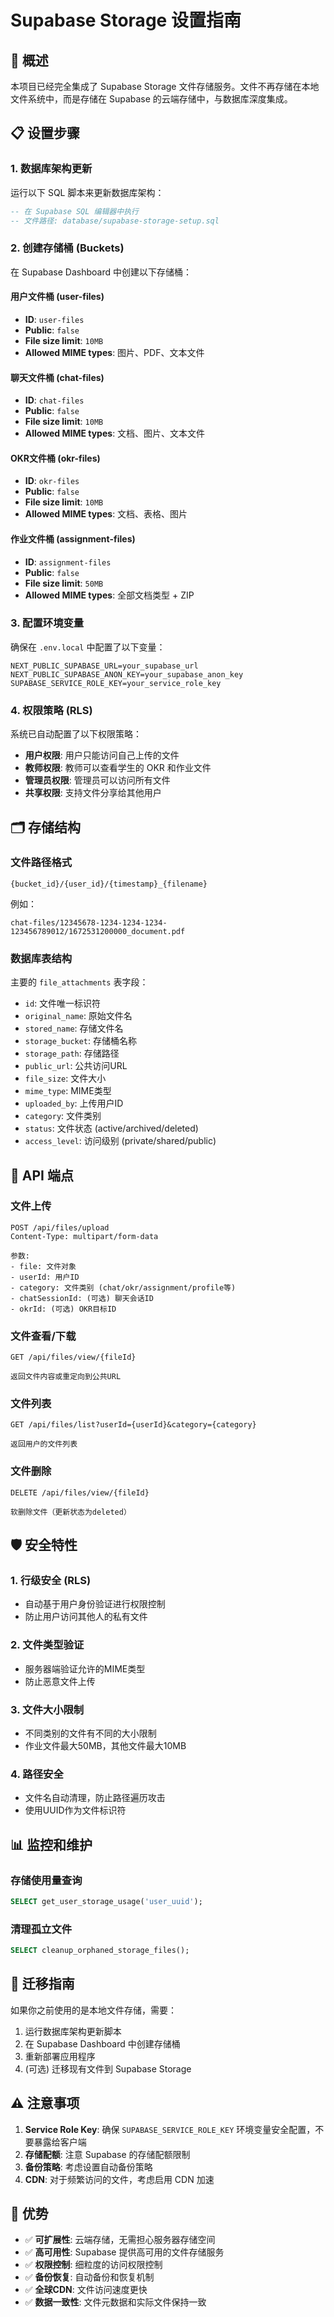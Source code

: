 # Supabase Storage 设置指南

## 🎯 概述
本项目已经完全集成了 Supabase Storage 文件存储服务。文件不再存储在本地文件系统中，而是存储在 Supabase 的云端存储中，与数据库深度集成。

## 📋 设置步骤

### 1. 数据库架构更新
运行以下 SQL 脚本来更新数据库架构：

```sql
-- 在 Supabase SQL 编辑器中执行
-- 文件路径: database/supabase-storage-setup.sql
```

### 2. 创建存储桶 (Buckets)
在 Supabase Dashboard 中创建以下存储桶：

#### 用户文件桶 (user-files)
- **ID**: `user-files`
- **Public**: `false`
- **File size limit**: `10MB`
- **Allowed MIME types**: 图片、PDF、文本文件

#### 聊天文件桶 (chat-files)
- **ID**: `chat-files`
- **Public**: `false`
- **File size limit**: `10MB`
- **Allowed MIME types**: 文档、图片、文本文件

#### OKR文件桶 (okr-files)
- **ID**: `okr-files`
- **Public**: `false`
- **File size limit**: `10MB`
- **Allowed MIME types**: 文档、表格、图片

#### 作业文件桶 (assignment-files)
- **ID**: `assignment-files`
- **Public**: `false`
- **File size limit**: `50MB`
- **Allowed MIME types**: 全部文档类型 + ZIP

### 3. 配置环境变量
确保在 `.env.local` 中配置了以下变量：

```env
NEXT_PUBLIC_SUPABASE_URL=your_supabase_url
NEXT_PUBLIC_SUPABASE_ANON_KEY=your_supabase_anon_key
SUPABASE_SERVICE_ROLE_KEY=your_service_role_key
```

### 4. 权限策略 (RLS)
系统已自动配置了以下权限策略：

- **用户权限**: 用户只能访问自己上传的文件
- **教师权限**: 教师可以查看学生的 OKR 和作业文件
- **管理员权限**: 管理员可以访问所有文件
- **共享权限**: 支持文件分享给其他用户

## 🗂️ 存储结构

### 文件路径格式
```
{bucket_id}/{user_id}/{timestamp}_{filename}
```

例如：
```
chat-files/12345678-1234-1234-1234-123456789012/1672531200000_document.pdf
```

### 数据库表结构
主要的 `file_attachments` 表字段：

- `id`: 文件唯一标识符
- `original_name`: 原始文件名
- `stored_name`: 存储文件名
- `storage_bucket`: 存储桶名称
- `storage_path`: 存储路径
- `public_url`: 公共访问URL
- `file_size`: 文件大小
- `mime_type`: MIME类型
- `uploaded_by`: 上传用户ID
- `category`: 文件类别
- `status`: 文件状态 (active/archived/deleted)
- `access_level`: 访问级别 (private/shared/public)

## 🔧 API 端点

### 文件上传
```
POST /api/files/upload
Content-Type: multipart/form-data

参数:
- file: 文件对象
- userId: 用户ID
- category: 文件类别 (chat/okr/assignment/profile等)
- chatSessionId: (可选) 聊天会话ID
- okrId: (可选) OKR目标ID
```

### 文件查看/下载
```
GET /api/files/view/{fileId}

返回文件内容或重定向到公共URL
```

### 文件列表
```
GET /api/files/list?userId={userId}&category={category}

返回用户的文件列表
```

### 文件删除
```
DELETE /api/files/view/{fileId}

软删除文件（更新状态为deleted）
```

## 🛡️ 安全特性

### 1. 行级安全 (RLS)
- 自动基于用户身份验证进行权限控制
- 防止用户访问其他人的私有文件

### 2. 文件类型验证
- 服务器端验证允许的MIME类型
- 防止恶意文件上传

### 3. 文件大小限制
- 不同类别的文件有不同的大小限制
- 作业文件最大50MB，其他文件最大10MB

### 4. 路径安全
- 文件名自动清理，防止路径遍历攻击
- 使用UUID作为文件标识符

## 📊 监控和维护

### 存储使用量查询
```sql
SELECT get_user_storage_usage('user_uuid');
```

### 清理孤立文件
```sql
SELECT cleanup_orphaned_storage_files();
```

## 🔄 迁移指南

如果你之前使用的是本地文件存储，需要：

1. 运行数据库架构更新脚本
2. 在 Supabase Dashboard 中创建存储桶
3. 重新部署应用程序
4. (可选) 迁移现有文件到 Supabase Storage

## ⚠️ 注意事项

1. **Service Role Key**: 确保 `SUPABASE_SERVICE_ROLE_KEY` 环境变量安全配置，不要暴露给客户端
2. **存储配额**: 注意 Supabase 的存储配额限制
3. **备份策略**: 考虑设置自动备份策略
4. **CDN**: 对于频繁访问的文件，考虑启用 CDN 加速

## 🎉 优势

- ✅ **可扩展性**: 云端存储，无需担心服务器存储空间
- ✅ **高可用性**: Supabase 提供高可用的文件存储服务
- ✅ **权限控制**: 细粒度的访问权限控制
- ✅ **备份恢复**: 自动备份和恢复机制
- ✅ **全球CDN**: 文件访问速度更快
- ✅ **数据一致性**: 文件元数据和实际文件保持一致